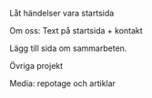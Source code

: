 Låt händelser vara startsida

Om oss: Text på startsida + kontakt

Lägg till sida om sammarbeten.

Övriga projekt

Media: repotage och artiklar